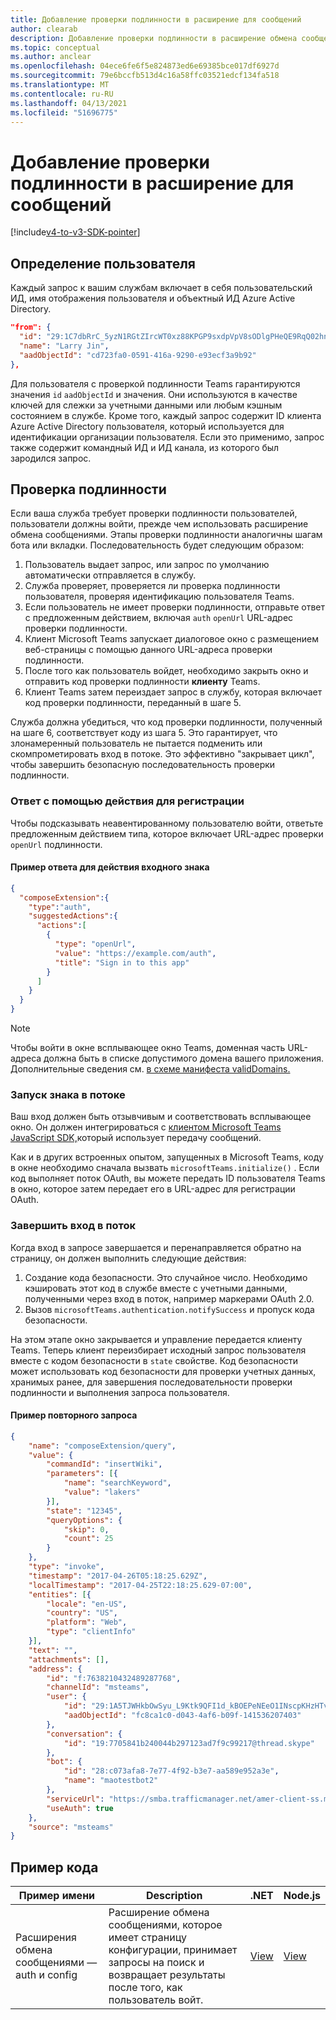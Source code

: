 ```yaml
---
title: Добавление проверки подлинности в расширение для сообщений
author: clearab
description: Добавление проверки подлинности в расширение обмена сообщениями
ms.topic: conceptual
ms.author: anclear
ms.openlocfilehash: 04ece6fe6f5e824873ed6e69385bce017df6927d
ms.sourcegitcommit: 79e6bccfb513d4c16a58ffc03521edcf134fa518
ms.translationtype: MT
ms.contentlocale: ru-RU
ms.lasthandoff: 04/13/2021
ms.locfileid: "51696775"
---
```

# <a name="add-authentication-to-your-messaging-extension"></a>Добавление проверки подлинности в расширение для сообщений

[!include[v4-to-v3-SDK-pointer](~/includes/v4-to-v3-pointer-me.md)]

## <a name="identify-the-user"></a>Определение пользователя

Каждый запрос к вашим службам включает в себя пользовательский ИД, имя отображения пользователя и объектный ИД Azure Active Directory.

```json
"from": {
  "id": "29:1C7dbRrC_5yzN1RGtZIrcWT0xz88KPGP9sxdpVpV8sODlgPHeQE9RqQ02hnpuKzy6zZ-AaZx6swUOMj_Dsdse3TQ4sIaeebbFBF-VgjJy_nY",
  "name": "Larry Jin",
  "aadObjectId": "cd723fa0-0591-416a-9290-e93ecf3a9b92"
},
```

Для пользователя с проверкой подлинности Teams гарантируются значения `id` `aadObjectId` и значения. Они используются в качестве ключей для слежки за учетными данными или любым кэшным состоянием в службе. Кроме того, каждый запрос содержит ID клиента Azure Active Directory пользователя, который используется для идентификации организации пользователя. Если это применимо, запрос также содержит командный ИД и ИД канала, из которого был зародился запрос.

## <a name="authentication"></a>Проверка подлинности

Если ваша служба требует проверки подлинности пользователей, пользователи должны войти, прежде чем использовать расширение обмена сообщениями. Этапы проверки подлинности аналогичны шагам бота или вкладки. Последовательность будет следующим образом:

1. Пользователь выдает запрос, или запрос по умолчанию автоматически отправляется в службу.
1. Служба проверяет, проверяется ли проверка подлинности пользователя, проверяя идентификацию пользователя Teams.
1. Если пользователь не имеет проверки подлинности, отправьте ответ с предложенным действием, включая `auth` `openUrl` URL-адрес проверки подлинности.
1. Клиент Microsoft Teams запускает диалоговое окно с размещением веб-страницы с помощью данного URL-адреса проверки подлинности.
1. После того как пользователь войдет, необходимо закрыть окно и отправить код проверки подлинности **клиенту** Teams.
1. Клиент Teams затем переиздает запрос в службу, которая включает код проверки подлинности, переданный в шаге 5.

Служба должна убедиться, что код проверки подлинности, полученный на шаге 6, соответствует коду из шага 5. Это гарантирует, что злонамеренный пользователь не пытается подменить или скомпрометировать вход в потоке. Это эффективно "закрывает цикл", чтобы завершить безопасную последовательность проверки подлинности.

### <a name="respond-with-a-sign-in-action"></a>Ответ с помощью действия для регистрации

Чтобы подсказывать неавентированному пользователю войти, ответьте предложенным действием типа, которое включает URL-адрес проверки `openUrl` подлинности.

#### <a name="response-example-for-a-sign-in-action"></a>Пример ответа для действия входного знака

```json
{
  "composeExtension":{
    "type":"auth",
    "suggestedActions":{
      "actions":[
        {
          "type": "openUrl",
          "value": "https://example.com/auth",
          "title": "Sign in to this app"
        }
      ]
    }
  }
}
```

> [!NOTE]
> Чтобы войти в окне всплывающее окно Teams, доменная часть URL-адреса должна быть в списке допустимого домена вашего приложения. Дополнительные сведения см. [в схеме манифеста validDomains.](~/resources/schema/manifest-schema.md#validdomains)

### <a name="start-the-sign-in-flow"></a>Запуск знака в потоке

Ваш вход должен быть отзывчивым и соответствовать всплывающее окно. Он должен интегрироваться с [клиентом Microsoft Teams JavaScript SDK,](/javascript/api/overview/msteams-client)который использует передачу сообщений.

Как и в других встроенных опытом, запущенных в Microsoft Teams, коду в окне необходимо сначала вызвать `microsoftTeams.initialize()` . Если код выполняет поток OAuth, вы можете передать ID пользователя Teams в окно, которое затем передает его в URL-адрес для регистрации OAuth.

### <a name="complete-the-sign-in-flow"></a>Завершить вход в поток

Когда вход в запросе завершается и перенаправляется обратно на страницу, он должен выполнить следующие действия:

1. Создание кода безопасности. Это случайное число. Необходимо кэшировать этот код в службе вместе с учетными данными, полученными через вход в поток, например маркерами OAuth 2.0.
1. Вызов `microsoftTeams.authentication.notifySuccess` и пропуск кода безопасности.

На этом этапе окно закрывается и управление передается клиенту Teams. Теперь клиент переизбирает исходный запрос пользователя вместе с кодом безопасности в `state` свойстве. Код безопасности может использовать код безопасности для проверки учетных данных, хранимых ранее, для завершения последовательности проверки подлинности и выполнения запроса пользователя.

#### <a name="reissued-request-example"></a>Пример повторного запроса

```json
{
    "name": "composeExtension/query",
    "value": {
        "commandId": "insertWiki",
        "parameters": [{
            "name": "searchKeyword",
            "value": "lakers"
        }],
        "state": "12345",
        "queryOptions": {
            "skip": 0,
            "count": 25
        }
    },
    "type": "invoke",
    "timestamp": "2017-04-26T05:18:25.629Z",
    "localTimestamp": "2017-04-25T22:18:25.629-07:00",
    "entities": [{
        "locale": "en-US",
        "country": "US",
        "platform": "Web",
        "type": "clientInfo"
    }],
    "text": "",
    "attachments": [],
    "address": {
        "id": "f:7638210432489287768",
        "channelId": "msteams",
        "user": {
            "id": "29:1A5TJWHkbOwSyu_L9Ktk9QFI1d_kBOEPeNEeO1INscpKHzHTvWfiau5AX_6y3SuiOby-r73dzHJ17HipUWqGPgw",
            "aadObjectId": "fc8ca1c0-d043-4af6-b09f-141536207403"
        },
        "conversation": {
            "id": "19:7705841b240044b297123ad7f9c99217@thread.skype"
        },
        "bot": {
            "id": "28:c073afa8-7e77-4f92-b3e7-aa589e952a3e",
            "name": "maotestbot2"
        },
        "serviceUrl": "https://smba.trafficmanager.net/amer-client-ss.msg/",
        "useAuth": true
    },
    "source": "msteams"
}
```

## <a name="code-sample"></a>Пример кода
|**Пример имени** | **Description** |**.NET** | **Node.js**|
|----------------|-----------------|--------------|----------------|
|Расширения обмена сообщениями — auth и config | Расширение обмена сообщениями, которое имеет страницу конфигурации, принимает запросы на поиск и возвращает результаты после того, как пользователь войт. |[View](https://github.com/microsoft/BotBuilder-Samples/tree/main/samples/csharp_dotnetcore/52.teams-messaging-extensions-search-auth-config)|[View](https://github.com/microsoft/BotBuilder-Samples/blob/main/samples/javascript_nodejs/52.teams-messaging-extensions-search-auth-config)| 

 
